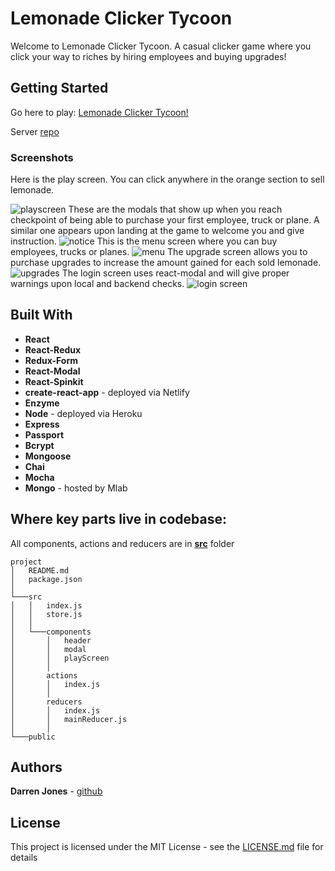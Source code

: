 # Lemonade Clicker Tycoon

Welcome to Lemonade Clicker Tycoon. A casual clicker game where you click your way to riches by hiring employees and buying upgrades!

## Getting Started

Go here to play: [Lemonade Clicker Tycoon!](https://lemonade-clicker-tycoon.netlify.com/)

Server [repo](https://github.com/darrenrjones/Lemonade-Clicker-Server)

### Screenshots

Here is the play screen. You can click anywhere in the orange section to sell lemonade.

![playscreen](screenshots/0.png)
These are the modals that show up when you reach checkpoint of being able to purchase your first employee, truck or plane. A similar one appears upon landing at the game to welcome you and give instruction. 
![notice](screenshots/modal1.png)
This is the menu screen where you can buy employees, trucks or planes. 
![menu](screenshots/menu1.png)
The upgrade screen allows you to purchase upgrades to increase the amount gained for each sold lemonade.
![upgrades](screenshots/upgradeMenu.png)
The login screen uses react-modal and will give proper warnings upon local and backend checks.
![login screen](screenshots/login.png)


## Built With

* **React**
* **React-Redux**
* **Redux-Form**
* **React-Modal**
* **React-Spinkit**
* **create-react-app** - deployed via Netlify
* **Enzyme** 
* **Node** - deployed via Heroku
* **Express**
* **Passport**
* **Bcrypt**
* **Mongoose**
* **Chai** 
* **Mocha** 
* **Mongo** - hosted by Mlab

## Where key parts live in codebase:

All components, actions and reducers are in [**src**](https://github.com/darrenrjones/Lemonade-Clicker-Tycoon/tree/master/src) folder

```
project
│   README.md
│   package.json         
│   
└───src
│   │   index.js
│   │   store.js
│   │   
│   └───components
│       │   header
│       │   modal
│       │   playScreen
│       │
│       actions
│       │   index.js
│       │
│       reducers
│       │   index.js
│       │   mainReducer.js
│       │
└───public          
```

## Authors

**Darren Jones** - [github](https://github.com/darrenrjones)

## License

This project is licensed under the MIT License - see the [LICENSE.md](LICENSE.md) file for details



